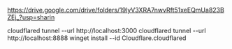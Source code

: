 https://drive.google.com/drive/folders/19lyV3XRA7nwvRft51xeEQmUa823BZEj_?usp=sharin

cloudflared tunnel --url http://localhost:3000
cloudflared tunnel --url http://localhost:8888
winget install --id Cloudflare.cloudflared
